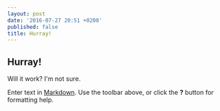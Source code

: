 ```yaml
---
layout: post
date: '2016-07-27 20:51 +0200'
published: false
title: Hurray!
---
```

## Hurray!

Will it work? I'm not sure.

Enter text in [Markdown](http://daringfireball.net/projects/markdown/). Use the toolbar above, or click the **?** button for formatting help.

